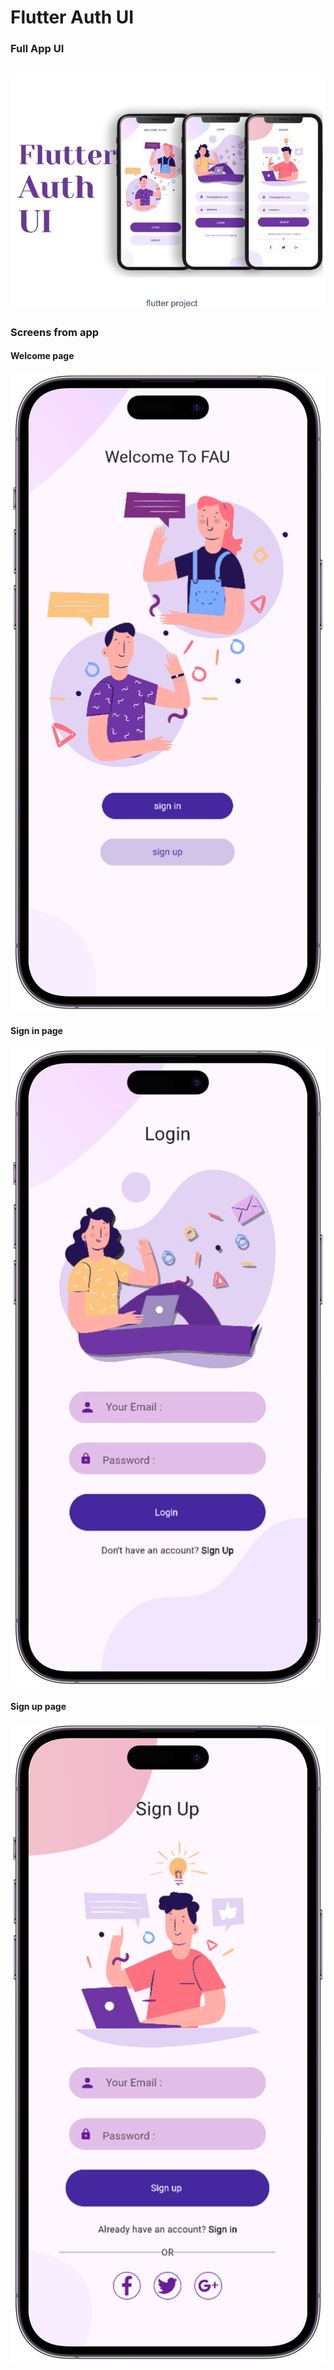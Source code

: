 # Flutter Auth UI

### Full App UI
![full app image](assets/readmeImg/full_ui.jpeg)
---
### Screens from app

#### Welcome page
![full app image](assets/readmeImg/welcome.png)


#### Sign in page
![full app image](assets/readmeImg/signIn.png)


#### Sign up page
![full app image](assets/readmeImg/signUp.png)
